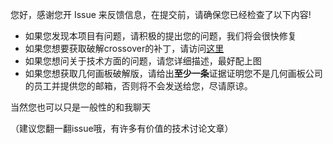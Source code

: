您好，感谢您开 Issue 来反馈信息，在提交前，请确保您已经检查了以下内容!
- 如果您发现本项目有问题，请积极的提出您的问题，我们将会很快修复
- 如果您想要获取破解crossover的补丁，请访问[这里](http://tieba.baidu.com/p/4897237773)
- 如果您想问关于技术方面的问题，请您详细描述，最好配上图
- 如果您想获取几何画板破解版，请给出**至少一条**证据证明您不是几何画板公司的员工并提供您的邮箱，否则将不会发送给您，尽请原谅。

当然您也可以只是一般性的和我聊天

（建议您翻一翻issue哦，有许多有价值的技术讨论文章）
